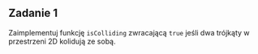 ## Zadanie 1

Zaimplementuj funkcję `isColliding` zwracającą `true` jeśli dwa trójkąty w przestrzeni 2D kolidują ze sobą.

